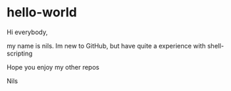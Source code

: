 # hello-world
Hi everybody,

my name is nils.
Im new to GitHub, but have quite a experience with shell-scripting

Hope you enjoy my other repos

Nils
